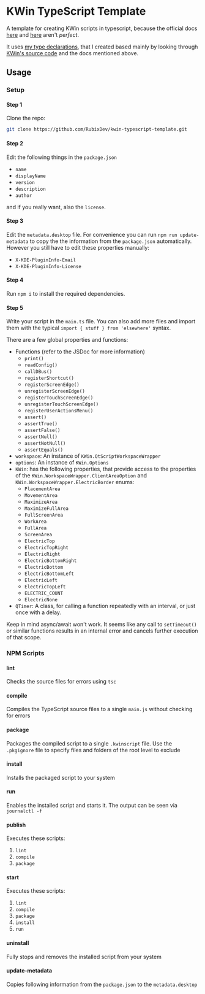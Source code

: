 # KWin TypeScript Template
A template for creating KWin scripts in typescript, because the official docs [here](https://develop.kde.org/docs/plasma/kwin/) and [here](https://develop.kde.org/docs/plasma/kwin/api/) aren't *perfect*.

It uses [my type declarations](https://github.com/RubixDev/kwin-types), that I created based mainly by looking through [KWin's source code](https://github.com/KDE/kwin) and the docs mentioned above.

## Usage
### Setup
#### Step 1
Clone the repo:
```bash
git clone https://github.com/RubixDev/kwin-typescript-template.git
```

#### Step 2
Edit the following things in the `package.json`
- `name`
- `displayName`
- `version`
- `description`
- `author`

and if you really want, also the `license`.

#### Step 3
Edit the `metadata.desktop` file. For convenience you can run `npm run update-metadata` to copy the the information from the `package.json` automatically. However you still have to edit these properties manually:
- `X-KDE-PluginInfo-Email`
- `X-KDE-PluginInfo-License`

#### Step 4
Run `npm i` to install the required dependencies.

#### Step 5
Write your script in the `main.ts` file. You can also add more files and import them with the typical `import { stuff } from 'elsewhere'` syntax.

There are a few global properties and functions:
- Functions (refer to the JSDoc for more information)
  - `print()`
  - `readConfig()`
  - `callDBus()`
  - `registerShortcut()`
  - `registerScreenEdge()`
  - `unregisterScreenEdge()`
  - `registerTouchScreenEdge()`
  - `unregisterTouchScreenEdge()`
  - `registerUserActionsMenu()`
  - `assert()`
  - `assertTrue()`
  - `assertFalse()`
  - `assertNull()`
  - `assertNotNull()`
  - `assertEquals()`
- `workspace`: An instance of `KWin.QtScriptWorkspaceWrapper`
- `options`: An instance of `KWin.Options`
- `KWin`: has the following properties, that provide access to the properties of the `KWin.WorkspaceWrapper.ClientAreaOption` and `KWin.WorkspaceWrapper.ElectricBorder` enums:
  - `PlacementArea`
  - `MovementArea`
  - `MaximizeArea`
  - `MaximizeFullArea`
  - `FullScreenArea`
  - `WorkArea`
  - `FullArea`
  - `ScreenArea`
  - `ElectricTop`
  - `ElectricTopRight`
  - `ElectricRight`
  - `ElectricBottomRight`
  - `ElectricBottom`
  - `ElectricBottomLeft`
  - `ElectricLeft`
  - `ElectricTopLeft`
  - `ELECTRIC_COUNT`
  - `ElectricNone`
- `QTimer`: A class, for calling a function repeatedly with an interval, or just once with a delay.

Keep in mind async/await won't work. It seems like any call to `setTimeout()` or similar functions results in an internal error and cancels further execution of that scope.

### NPM Scripts
#### lint
Checks the source files for errors using `tsc`

#### compile
Compiles the TypeScript source files to a single `main.js` without checking for errors

#### package
Packages the compiled script to a single `.kwinscript` file. Use the `.pkgignore` file to specify files and folders of the root level to exclude

#### install
Installs the packaged script to your system

#### run
Enables the installed script and starts it. The output can be seen via `journalctl -f`

#### publish
Executes these scripts:
1. `lint`
2. `compile`
3. `package`

#### start
Executes these scripts:
1. `lint`
2. `compile`
3. `package`
4. `install`
5. `run`

#### uninstall
Fully stops and removes the installed script from your system

#### update-metadata
Copies following information from the `package.json` to the `metadata.desktop`

